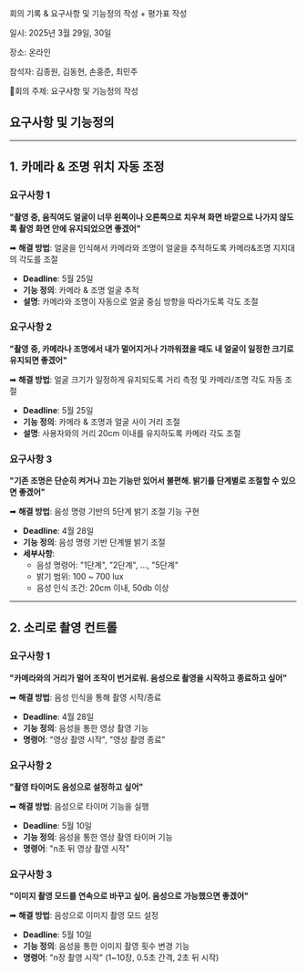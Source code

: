 회의 기록 & 요구사항 및 기능정의 작성 + 평가표 작성

일시: 2025년 3월 29일, 30일

장소: 온라인

참석자: 김종원, 김동현, 손홍준, 최민주

📝회의 주제: 요구사항 및 기능정의 작성


## 요구사항 및 기능정의
---

## 1. 카메라 & 조명 위치 자동 조정

### 요구사항 1

**"촬영 중, 움직여도 얼굴이 너무 왼쪽이나 오른쪽으로 치우쳐 화면 바깥으로 나가지 않도록 촬영 화면 안에 유지되었으면 좋겠어"**

➡ **해결 방법**: 얼굴을 인식해서 카메라와 조명이 얼굴을 추적하도록 카메라&조명 지지대의 각도를 조절

- **Deadline**: 5월 25일  
- **기능 정의**: 카메라 & 조명 얼굴 추적  
- **설명**: 카메라와 조명이 자동으로 얼굴 중심 방향을 따라가도록 각도 조절

### 요구사항 2

**"촬영 중, 카메라나 조명에서 내가 멀어지거나 가까워졌을 때도 내 얼굴이 일정한 크기로 유지되면 좋겠어"**

➡ **해결 방법**: 얼굴 크기가 일정하게 유지되도록 거리 측정 및 카메라/조명 각도 자동 조절

- **Deadline**: 5월 25일  
- **기능 정의**: 카메라 & 조명과 얼굴 사이 거리 조절  
- **설명**: 사용자와의 거리 20cm 이내를 유지하도록 카메라 각도 조절

### 요구사항 3

**"기존 조명은 단순히 켜거나 끄는 기능만 있어서 불편해. 밝기를 단계별로 조절할 수 있으면 좋겠어"**

➡ **해결 방법**: 음성 명령 기반의 5단계 밝기 조절 기능 구현

- **Deadline**: 4월 28일  
- **기능 정의**: 음성 명령 기반 단계별 밝기 조절  
- **세부사항**:
    - 음성 명령어: "1단계", "2단계", ..., "5단계"
    - 밝기 범위: 100 ~ 700 lux
    - 음성 인식 조건: 20cm 이내, 50db 이상

---

## 2. 소리로 촬영 컨트롤

### 요구사항 1

**"카메라와의 거리가 멀어 조작이 번거로워. 음성으로 촬영을 시작하고 종료하고 싶어"**

➡ **해결 방법**: 음성 인식을 통해 촬영 시작/종료

- **Deadline**: 4월 28일  
- **기능 정의**: 음성을 통한 영상 촬영 기능  
- **명령어**: "영상 촬영 시작", "영상 촬영 종료"

### 요구사항 2

**"촬영 타이머도 음성으로 설정하고 싶어"**

➡ **해결 방법**: 음성으로 타이머 기능을 실행

- **Deadline**: 5월 10일  
- **기능 정의**: 음성을 통한 영상 촬영 타이머 기능  
- **명령어**: "n초 뒤 영상 촬영 시작"

### 요구사항 3

**"이미지 촬영 모드를 연속으로 바꾸고 싶어. 음성으로 가능했으면 좋겠어"**

➡ **해결 방법**: 음성으로 이미지 촬영 모드 설정

- **Deadline**: 5월 10일  
- **기능 정의**: 음성을 통한 이미지 촬영 횟수 변경 기능  
- **명령어**: "n장 촬영 시작" (1~10장, 0.5초 간격, 2초 뒤 시작)

